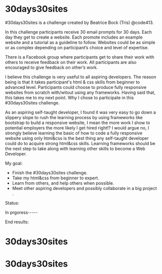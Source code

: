 # 30days30sites

#30days30sites is a challenge created by Beatrice Bock (Tris) @code413. 

In this challenge participants receive 30 email prompts for 30 days. Each day they get to create a website. Each promote includes an example website and a tutorial as a guideline to follow. Websites could be as simple or as complex depending on participant’s choice and level of expertise. 

There is a Facebook group where participants get to share their work with others to receive feedback on their work. All participants are also encouraged to give feedback on other’s work. 

I believe this challenge is very useful to all aspiring developers. The reason being is that it takes participant's html & css skills from beginner to advanced level. Participants could choose to produce fully responsive websites from scratch with/witout using any frameworks. Having said that, this takes me to my next point. Why I chose to participate in this #30days30sites challenge. 

As an aspiring self-taught developer, I found it was very easy to go down a slippery slope to rush the learning process by using frameworks like bootstrap to build a responsive website, I mean the more work I show to potential employers the more likely I get hired right!? I would argue no, I strongly believe learning the basic of how to code a fully responsive website using only  html&css is the best thing any self-taught developer could do to acquire strong html&css skills. Learning frameworks should be the next step to take along with learning other skills to become a Web Developer. 

My goal:

- Finish the #30days30sites challenge. 
- Take my html&css from beginner to expert. 
- Learn from others, and help others when possible.
- Meet other aspiring developers and possibly collaborate in a big project .

Status: 

In prgoress-----


End results:
# 30days30sites
# 30days30sites
